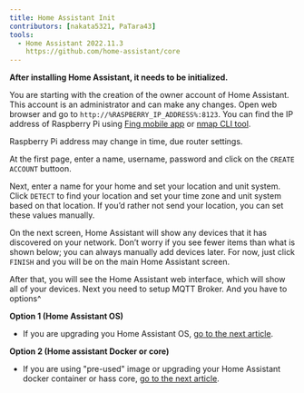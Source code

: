 ```yaml
---
title: Home Assistant Init
contributors: [nakata5321, PaTara43]
tools:
  - Home Assistant 2022.11.3
    https://github.com/home-assistant/core
---
```


**After installing Home Assistant, it needs to be initialized.**

You are starting with the creation of the owner account of Home Assistant. This account is an administrator and can make any changes. Open web browser and go to `http://%RASPBERRY_IP_ADDRESS%:8123`. You can find the IP address of Raspberry Pi using [Fing mobile app](https://www.fing.com/products) or [nmap CLI tool](https://vitux.com/find-devices-connected-to-your-network-with-nmap/).

<robo-wiki-note type="note">Raspberry Pi address may change in time, due router settings.</robo-wiki-note>

At the first page, enter a name, username, password and click on the `CREATE ACCOUNT` buttoon.

<robo-wiki-picture src="home-assistant/username.jpg" alt="create user" />

Next, enter a name for your home and set your location and unit system. Click `DETECT` to find your location and set your time zone and unit system based on that location. If you’d rather not send your location, you can set these values manually.

<robo-wiki-picture src="home-assistant/location.jpg" alt="set location" />

On the next screen, Home Assistant will show any devices that it has discovered on your network. Don’t worry if you see fewer items than what is shown below; you can always manually add devices later. For now, just click `FINISH` and you will be on the main Home Assistant screen.

<robo-wiki-picture src="home-assistant/add-devices.jpg" alt="additional devices" />

After that, you will see the Home Assistant web interface, which will show all of your devices. Next you need to setup MQTT Broker. And you have to options^

**Option 1 (Home Assistant OS)**
* If you are upgrading you Home Assistant OS, [go to the next article](/docs/mqtt-hassos/).

**Option 2 (Home assistant Docker or core)**
* If you are using "pre-used" image or upgrading your Home Assistant docker container or hass core, [go to the next article](/docs/mqtt-broker-setup-core/).